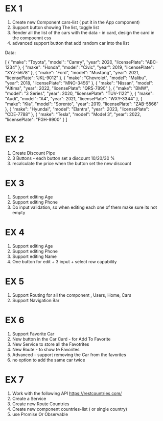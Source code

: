 # EX 1
1. Create new Component cars-list ( put it in the App component)
2. Support button showing The list, toggle list
3. Render all the list of the cars with the data - in card, design the card in the compoennt css
4. advanced support button that add random car into the list 


Data:

[
  {
    "make": "Toyota",
    "model": "Camry",
    "year": 2020,
    "licensePlate": "ABC-1234"
  },
  {
    "make": "Honda",
    "model": "Civic",
    "year": 2019,
    "licensePlate": "XYZ-5678"
  },
  {
    "make": "Ford",
    "model": "Mustang",
    "year": 2021,
    "licensePlate": "JKL-9012"
  },
  {
    "make": "Chevrolet",
    "model": "Malibu",
    "year": 2018,
    "licensePlate": "MNO-3456"
  },
  {
    "make": "Nissan",
    "model": "Altima",
    "year": 2022,
    "licensePlate": "QRS-7890"
  },
  {
    "make": "BMW",
    "model": "3 Series",
    "year": 2020,
    "licensePlate": "TUV-1122"
  },
  {
    "make": "Audi",
    "model": "A4",
    "year": 2021,
    "licensePlate": "WXY-3344"
  },
  {
    "make": "Kia",
    "model": "Sorento",
    "year": 2019,
    "licensePlate": "ZAB-5566"
  },
  {
    "make": "Hyundai",
    "model": "Elantra",
    "year": 2023,
    "licensePlate": "CDE-7788"
  },
  {
    "make": "Tesla",
    "model": "Model 3",
    "year": 2022,
    "licensePlate": "FGH-9900"
  }
]


# EX 2
1. Create Discount Pipe
2. 3 Buttons - each button set a discount 10/20/30 % 
3. recalculate the price when the button set the new discount 



# EX 3
1. Support editing Age
2. Support editing Phone
3. Do input validation, so when editing each one of them make sure its not empty

# EX 4
1. Support editing Age
2. Support editing Phone
3. Support editing Name
4. One button for edit + 3 input + select row capability 


# EX 5
1. Support Routing for all the component , Users, Home, Cars
2. Support Navigation Bar



# EX 6
1. Support Favorite Car
2. New button in the Car Card - for Add To Favorite
3. New Service to store all the Favotrites
4. New Route - to show te Favorites
5. Advanced - support removing the Car from the favorites
6. no option to add the same car twice



# EX 7
1. Work with the following API https://restcountries.com/
2. Create a Service
3. Create new Route Countries 
4. Create new component countries-list ( or single country)
5. use Promise Or Observable 










